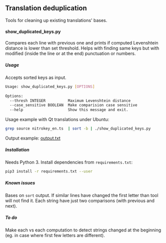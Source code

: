 ## Translation deduplication

Tools for cleaning up existing translations' bases.

#### show_duplicated_keys.py

Compares each line with previous one 
and prints if computed Levenshtein distance is lower than set 
threshold. Helps with finding same keys but with modified (inside the line or at the end) 
punctuation or numbers.

##### Usage
Accepts sorted keys as input.

```bash
Usage: show_duplicated_keys.py [OPTIONS]                                         
                                                                                 
Options:                                                                         
  --thresh INTEGER          Maximum Levenshtein distance                         
  --case_sensitive BOOLEAN  Make comparision case sensitive                      
  --help                    Show this message and exit.                          
```

Usage example with Qt translations under Ubuntu:
```bash
grep source nitrokey_en.ts  | sort -b | ./show_duplicated_keys.py
```
Output example: [output.txt](output.txt)

##### Installation
Needs Python 3. Install dependencies from `requirements.txt`:
```bash
pip3 install -r requirements.txt --user
```

##### Known issues
Bases on `sort` output. If similar lines have changed the first 
letter than tool will not find it. Each string have just two comparisons 
(with previous and next). 

##### To do
Make each vs each computation to detect strings changed at the beginning 
(eg. in case where first few letters are different).
